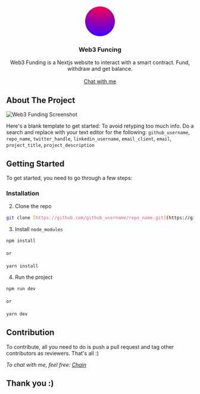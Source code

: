 <!-- PROJECT LOGO -->
<br />
<div align="center">
  <a href="https://github.com/chainxvi/funding-nextjs">
    <img src="public/webfun.svg" alt="Logo" width="80" height="80">
  </a>

<h3 align="center">Web3 Funcing</h3>

  <p align="center">
    Web3 Funding is a Nextjs website to interact with a smart contract. Fund, withdraw and get balance.
    <br />
    <br />
    <a href="https://twitter.com/chain_xvi">Chat with me</a>
  </p>
</div>


<!-- ABOUT THE PROJECT -->
## About The Project

![Web3 Funding Screenshot](https://user-images.githubusercontent.com/108198276/176025705-4dae3e28-868b-4a3f-aa3c-e81b07f29769.png)

Here's a blank template to get started: To avoid retyping too much info. Do a search and replace with your text editor for the following: `github_username`, `repo_name`, `twitter_handle`, `linkedin_username`, `email_client`, `email`, `project_title`, `project_description`


<!-- GETTING STARTED -->
## Getting Started

To get started, you need to go through a few steps:

### Installation

2. Clone the repo
```sh
git clone [https://github.com/github_username/repo_name.git](https://github.com/chainxvi/funding-nextjs.git)
```
3. Install `node_modules`
```sh
npm install
   
or
   
yarn install
```
4. Run the project
```sh
npm run dev
  
or
  
yarn dev
```


<!-- USAGE EXAMPLES -->
## Contribution

To contribute, all you need to do is push a pull request and tag other contributors as reviewers. That's all :)

_To chat with me, feel free: [Chain](https://twitter.com/chain_xvi)_

## Thank you :)
